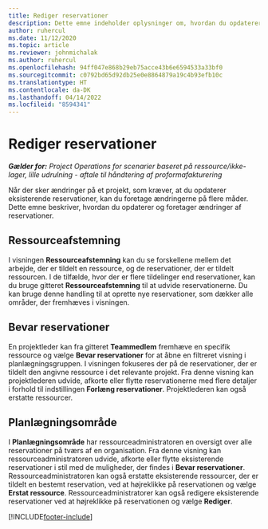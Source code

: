 ```yaml
---
title: Rediger reservationer
description: Dette emne indeholder oplysninger om, hvordan du opdaterer og foretager ændringer af reservationer.
author: ruhercul
ms.date: 11/12/2020
ms.topic: article
ms.reviewer: johnmichalak
ms.author: ruhercul
ms.openlocfilehash: 94ff047e868b29eb75acce43b6e6594533a33bf0
ms.sourcegitcommit: c0792bd65d92db25e0e8864879a19c4b93efb10c
ms.translationtype: HT
ms.contentlocale: da-DK
ms.lasthandoff: 04/14/2022
ms.locfileid: "8594341"
---
```

# <a name="edit-bookings"></a>Rediger reservationer

_**Gælder for:** Project Operations for scenarier baseret på ressource/ikke-lager, lille udrulning - aftale til håndtering af proformafakturering_


Når der sker ændringer på et projekt, som kræver, at du opdaterer eksisterende reservationer, kan du foretage ændringerne på flere måder. Dette emne beskriver, hvordan du opdaterer og foretager ændringer af reservationer.

## <a name="resource-reconciliation"></a>Ressourceafstemning

I visningen **Ressourceafstemning** kan du se forskellene mellem det arbejde, der er tildelt en ressource, og de reservationer, der er tildelt ressourcen. I de tilfælde, hvor der er flere tildelinger end reservationer, kan du bruge gitteret **Ressourceafstemning** til at udvide reservationerne. Du kan bruge denne handling til at oprette nye reservationer, som dækker alle områder, der fremhæves i visningen.

## <a name="maintain-bookings"></a>Bevar reservationer

En projektleder kan fra gitteret **Teammedlem** fremhæve en specifik ressource og vælge **Bevar reservationer** for at åbne en filtreret visning i planlægningsgruppen. I visningen fokuseres der på de reservationer, der er tildelt den angivne ressource i det relevante projekt. Fra denne visning kan projektlederen udvide, afkorte eller flytte reservationerne med flere detaljer i forhold til indstillingen **Forlæng reservationer**. Projektlederen kan også erstatte ressourcer.

## <a name="schedule-board"></a>Planlægningsområde

I **Planlægningsområde** har ressourceadministratoren en oversigt over alle reservationer på tværs af en organisation. Fra denne visning kan ressourceadministratoren udvide, afkorte eller flytte eksisterende reservationer i stil med de muligheder, der findes i **Bevar reservationer**. Ressourceadministratoren kan også erstatte eksisterende ressourcer, der er tildelt en bestemt reservation, ved at højreklikke på reservationen og vælge **Erstat ressource**. Ressourceadministratorer kan også redigere eksisterende reservationer ved at højreklikke på reservationen og vælge **Rediger**.


[!INCLUDE[footer-include](../includes/footer-banner.md)]